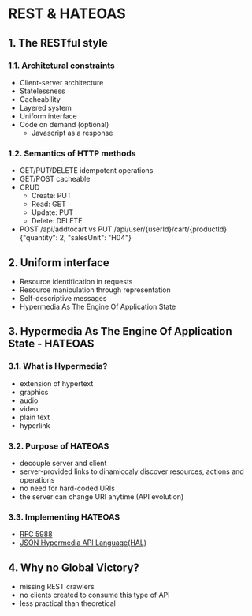 <head>
  <link rel="stylesheet" type="text/css" href="assets/css/main.css" />
</head>

# REST & HATEOAS

## 1. The RESTful style

### 1.1. Architetural constraints
- Client-server architecture
- Statelessness
- Cacheability
- Layered system
- Uniform interface
- Code on demand (optional)
  - Javascript as a response

### 1.2. Semantics of HTTP methods
- GET/PUT/DELETE idempotent operations
- GET/POST cacheable
- CRUD
  - Create: PUT
  - Read: GET
  - Update: PUT
  - Delete: DELETE
- POST /api/addtocart vs PUT /api/user/{userId}/cart/{productId} {"quantity": 2, "salesUnit": "H04"}

## 2. Uniform interface
- Resource identification in requests
- Resource manipulation through representation
- Self-descriptive messages
- Hypermedia As The Engine Of Application State

## 3. Hypermedia As The Engine Of Application State - HATEOAS

### 3.1. What is Hypermedia?
- extension of hypertext
- graphics
- audio
- video
- plain text
- hyperlink

### 3.2. Purpose of HATEOAS
- decouple server and client
- server-provided links to dinamiccaly discover resources, actions and operations
- no need for hard-coded URIs
- the server can change URI anytime (API evolution)

### 3.3. Implementing HATEOAS
- [RFC 5988](https://tools.ietf.org/html/rfc5988)
- [JSON Hypermedia API Language(HAL)](https://en.wikipedia.org/wiki/Hypertext_Application_Language)

## 4. Why no Global Victory?
- missing REST crawlers
- no clients created to consume this type of API
- less practical than theoretical
